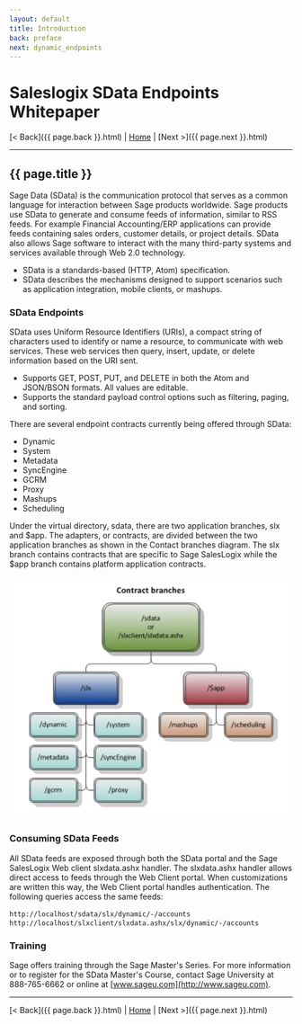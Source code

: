 ```yaml
---
layout: default
title: Introduction
back: preface
next: dynamic_endpoints
---
```


# Saleslogix SData Endpoints Whitepaper #

[< Back]({{ page.back }}.html) | [Home](index.html) | [Next >]({{ page.next }}.html)

---

## {{ page.title }} ##

Sage Data (SData) is the communication protocol that serves as a common language for
interaction between Sage products worldwide. Sage products use SData to generate and
consume feeds of information, similar to RSS feeds. For example Financial Accounting/ERP
applications can provide feeds containing sales orders, customer details, or project details.
SData also allows Sage software to interact with the many third-party systems and services
available through Web 2.0 technology.

- SData is a standards-based (HTTP, Atom) specification.
- SData describes the mechanisms designed to support scenarios such as application
integration, mobile clients, or mashups.

### SData Endpoints ###
SData uses Uniform Resource Identifiers (URIs), a compact string of characters used to identify
or name a resource, to communicate with web services. These web services then query, insert,
update, or delete information based on the URI sent.

- Supports GET, POST, PUT, and DELETE in both the Atom and JSON/BSON formats.
All values are editable.
- Supports the standard payload control options such as filtering, paging, and sorting.

There are several endpoint contracts currently being offered through SData:

- Dynamic
- System
- Metadata
- SyncEngine
- GCRM
- Proxy
- Mashups
- Scheduling

Under the virtual directory, sdata, there are two application branches, slx and $app. The adapters,
or contracts, are divided between the two application branches as shown in the Contact branches
diagram. The slx branch contains contracts that are specific to Sage SalesLogix while the $app
branch contains platform application contracts.

![Contract branches](adapters.png "Contract branches")

### Consuming SData Feeds ###
All SData feeds are exposed through both the SData portal and the Sage SalesLogix Web client
slxdata.ashx handler. The slxdata.ashx handler allows direct access to feeds through the Web
Client portal. When customizations are written this way, the Web Client portal handles
authentication. The following queries access the same feeds:

    http://localhost/sdata/slx/dynamic/-/accounts
    http://localhost/slxclient/slxdata.ashx/slx/dynamic/-/accounts

### Training ###
Sage offers training through the Sage Master's Series. For more information or to register for
the SData Master's Course, contact Sage University at 888-765-6662 or online at
[www.sageu.com](http://www.sageu.com).

---

[< Back]({{ page.back }}.html) | [Home](index.html) | [Next >]({{ page.next }}.html)